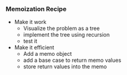 ### Memoization Recipe

- Make it work
  - Visualize the problem as a tree
  - implement the tree using recursion
  - test it
- Make it efficient
  - Add a memo object
  - add a base case to return memo values
  - store return values into the memo

